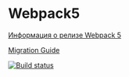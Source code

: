 # Webpack5

[Информация о релизе Webpack 5](https://webpack.js.org/blog/2020-10-10-webpack-5-release/)

[Migration Guide](https://webpack.js.org/migrate/5/)

[![Build status](https://ci.appveyor.com/api/projects/status/vgrrehi5o96fts36?svg=true)](https://ci.appveyor.com/project/Natlia82/lessoncontinuousdeployment)
